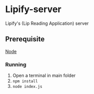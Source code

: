 # Lipify-server
Lipify's (Lip Reading Application) server

## Prerequisite
[Node](https://nodejs.org/en/)

### Running
1. Open a terminal in main folder
2. `npm install`
3. `node index.js`
